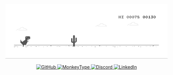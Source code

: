<a>
  <picture>
    <source media="(prefers-color-scheme: dark)" srcset="./img/dino-dark.gif" />
    <source media="(prefers-color-scheme: light)" srcset="./img/dino.gif" />
    <img src="./img/dino.gif" />
  </picture>
</a>

<p align="center">
  <a href="https://github.com/clashhsalc">
    <img src="https://img.shields.io/badge/GitHub-@clashhsalc-181717?style=for-the-badge&logo=github&logoColor=white" alt="GitHub" />
  </a>
  <a href="https://monkeytype.com/profile/aryanmtype">
    <img src="https://img.shields.io/badge/MonkeyType?style=for-the-badge&logo=monkeytype&logoColor=white" alt="MonkeyType" />
  </a>
  <a href="https://discord.com/users/616914110113644544">
    <img src="https://img.shields.io/badge/Discord-@hsalc-7289DA?style=for-the-badge&logo=discord&logoColor=white" alt="Discord" />
  </a>
  <a href="https://www.linkedin.com/in/aryansoni01/">
    <img src="https://img.shields.io/badge/LinkedIn-@aryansoni01-0077B5?style=for-the-badge&logo=linkedin&logoColor=white" alt="LinkedIn" />
  </a>
</p>
